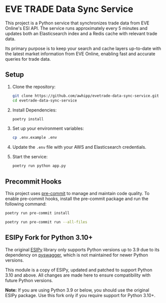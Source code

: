 # EVE TRADE Data Sync Service

This project is a Python service that synchronizes trade data from EVE Online's ESI API. The service runs approximately every 5 minutes and updates both an Elasticsearch index and a Redis cache with relevant trade data.

Its primary purpose is to keep your search and cache layers up-to-date with the latest market information from EVE Online, enabling fast and accurate queries for trade data.

## Setup

1. Clone the repository:
   ```bash
   git clone https://github.com/awhipp/evetrade-data-sync-service.git
   cd evetrade-data-sync-service
   ```

2. Install Dependencies:
   ```bash
   poetry install
   ```

3. Set up your environment variables:
   ```bash
   cp .env.example .env
   ```

4. Update the `.env` file with your AWS and Elasticsearch credentials.

5. Start the service:
   ```bash
   poetry run python app.py
   ```

## Precommit Hooks

This project uses [pre-commit](https://pre-commit.com/) to manage and maintain code quality. To enable pre-commit hooks, install the pre-commit package and run the following command:

```bash
poetry run pre-commit install
```

```bash
poetry run pre-commit run --all-files
```

## ESIPy Fork for Python 3.10+

The original [ESIPy](https://github.com/ESIpy/ESIpy) library only supports Python versions up to 3.9 due to its dependency on [pyswagger](https://github.com/mission-liao/pyswagger), which is not maintained for newer Python versions.

This module is a copy of ESIPy, updated and patched to support Python 3.10 and above. All changes are made here to ensure compatibility with future Python versions.

**Note:** If you are using Python 3.9 or below, you should use the original ESIPy package. Use this fork only if you require support for Python 3.10+.